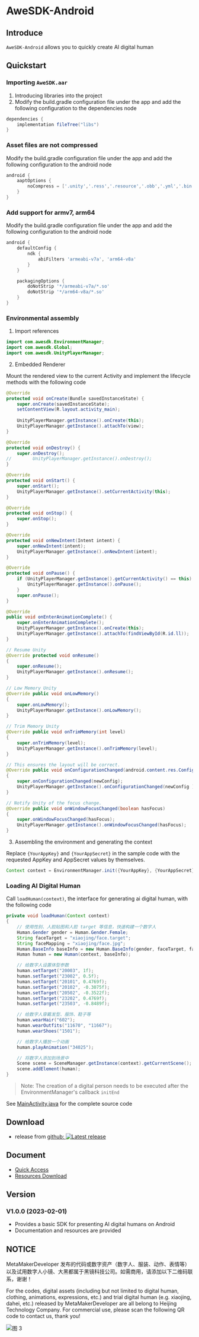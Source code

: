 # AweSDK-Android

## Introduce

`AweSDK-Android` allows you to quickly create AI digital human


## Quickstart

### Importing `AweSDK.aar` 

1. Introducing libraries into the project
2. Modify the build.gradle configuration file under the app and add the following configuration to the dependencies node

```gradle
dependencies {
    implementation fileTree("libs")
}
```

### Asset files are not compressed

Modify the build.gradle configuration file under the app and add the following configuration to the android node

```gradle
android {
    aaptOptions {
        noCompress = ['.unity','.ress','.resource','.obb','.yml','.bin','.png','.xml','.glsl','.ttf','.pts','.jpg','.json','.txt','.params','.manifest','.map','.obj','.prefab','.skeleton','.weight','.proxy','.data','.mat','.target','avatarengine/data/bundle/android/corematerials','avatarengine/data/bundle/android/human']
    }
}
```

### Add support for armv7, arm64

Modify the build.gradle configuration file under the app and add the following configuration to the android node

```gradle
android {
    defaultConfig {
        ndk {
            abiFilters 'armeabi-v7a', 'arm64-v8a'
        }
    }

    packagingOptions {
        doNotStrip '*/armeabi-v7a/*.so'
        doNotStrip '*/arm64-v8a/*.so'
    }
}
```

### Environmental assembly

1. Import references

```java
import com.awesdk.EnvironmentManager;
import com.awesdk.Global;
import com.awesdk.UnityPlayerManager;
```

2. Embedded Renderer

Mount the rendered view to the current Activity and implement the lifecycle methods with the following code

```java
@Override
protected void onCreate(Bundle savedInstanceState) {
    super.onCreate(savedInstanceState);
    setContentView(R.layout.activity_main);
    
    UnityPlayerManager.getInstance().onCreate(this);
    UnityPlayerManager.getInstance().attachTo(view);
}

@Override
protected void onDestroy() {
    super.onDestroy();
//        UnityPlayerManager.getInstance().onDestroy();
}

@Override
protected void onStart() {
    super.onStart();
    UnityPlayerManager.getInstance().setCurrentActivity(this);
}

@Override
protected void onStop() {
    super.onStop();
}

@Override
protected void onNewIntent(Intent intent) {
    super.onNewIntent(intent);
    UnityPlayerManager.getInstance().onNewIntent(intent);
}

@Override
protected void onPause() {
    if (UnityPlayerManager.getInstance().getCurrentActivity() == this) {
        UnityPlayerManager.getInstance().onPause();
    }
    super.onPause();
}

@Override
public void onEnterAnimationComplete() {
    super.onEnterAnimationComplete();
    UnityPlayerManager.getInstance().onCreate(this);
    UnityPlayerManager.getInstance().attachTo(findViewById(R.id.ll));
}

// Resume Unity
@Override protected void onResume()
{
    super.onResume();
    UnityPlayerManager.getInstance().onResume();
}

// Low Memory Unity
@Override public void onLowMemory()
{
    super.onLowMemory();
    UnityPlayerManager.getInstance().onLowMemory();
}

// Trim Memory Unity
@Override public void onTrimMemory(int level)
{
    super.onTrimMemory(level);
    UnityPlayerManager.getInstance().onTrimMemory(level);
}

// This ensures the layout will be correct.
@Override public void onConfigurationChanged(android.content.res.Configuration newConfig)
{
    super.onConfigurationChanged(newConfig);
    UnityPlayerManager.getInstance().onConfigurationChanged(newConfig );
}

// Notify Unity of the focus change.
@Override public void onWindowFocusChanged(boolean hasFocus)
{
    super.onWindowFocusChanged(hasFocus);
    UnityPlayerManager.getInstance().onWindowFocusChanged(hasFocus);
}
```

3. Assembling the environment and generating the context

Replace `{YourAppKey}` and `{YourAppSecret}` in the sample code with the requested AppKey and AppSecret values by themselves.

```java
Context context = EnvironmentManager.init({YourAppKey}, {YourAppSecret});
```

### Loading AI Digital Human

Call `loadHuman(context)`, the interface for generating ai digital human, with the following code

```java
private void loadHuman(Context context)
{
    // 使用性别、人脸贴图和人脸 target 等信息，快速构建一个数字人
    Human.Gender gender = Human.Gender.Female;
    String faceTarget = "xiaojing/face.target";
    String faceMapping = "xiaojing/face.jpg";
    Human.BaseInfo baseInfo = new Human.BaseInfo(gender, faceTarget, faceMapping);
    Human human = new Human(context, baseInfo);

    // 给数字人设置体型参数
    human.setTarget("20003", 1f);
    human.setTarget("23002", 0.5f);
    human.setTarget("20101", 0.4769f);
    human.setTarget("20102", -0.3075f);
    human.setTarget("20502", -0.3522f);
    human.setTarget("23202", 0.4769f);
    human.setTarget("23503", -0.8489f);

    // 给数字人穿戴发型、服饰、鞋子等
    human.wearHair("602");
    human.wearOutfits("11670", "11667");
    human.wearShoes("1501");

    // 给数字人播放一个动画
    human.playAnimation("34025");

    // 将数字人添加到场景中
    Scene scene = SceneManager.getInstance(context).getCurrentScene();
    scene.addElement(human);
}
```

> Note: The creation of a digital person needs to be executed after the EnvironmentManager's callback `initEnd`

See [MainActivity.java](https://github.com/MetaMakerDeveloper/AweSDK-Android/blob/main/MainActivity.java) for the complete source code


## Download

* release from [github: ![Latest release](https://img.shields.io/badge/release-v1.0.0-blue.svg
)](https://github.com/MetaMakerDeveloper/AweSDK-Android/releases/tag/v1.0.0)


## Document

* [Quick Access](https://help.metamaker.cn/open/528b/9595/26af)
* [Resources Download](http://developer.metamaker.cn/)

## Version

### V1.0.0 (2023-02-01) 

* Provides a basic SDK for presenting AI digital humans on Android
* Documentation and resources are provided


## NOTICE

MetaMakerDeveloper 发布的代码或数字资产（数字人、服装、动作、表情等）以及试用数字人小镜、大黑都属于黑镜科技公司。如需商用，请添加以下二维码联系，谢谢！

For the codes, digital assets (including but not limited to digital human, clothing, animations, expressions, etc.) and trial digital human (e.g. xiaojing, dahei, etc.) released by MetaMakerDeveloper are all belong to Heijing Technology Company. For commercial use, please scan the following QR code to contact us, thank you!

![图 3](https://user-images.githubusercontent.com/110818144/186798509-1deb2c8a-27ce-4d41-9a89-ac2541fc1825.jpg)  
